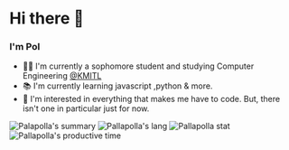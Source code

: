 # Hi there 👋
### I'm Pol 

- 🧑🏻 I'm currently a sophomore student and studying Computer Engineering [@KMITL](https://www.kmitl.ac.th/en)
- 📚 I'm currently learning javascript ,python & more.
- 🌟 I'm interested in everything that makes me have to code. But, there isn't one in particular just for now.

![Palapolla's summary](https://github-profile-summary-cards.vercel.app/api/cards/profile-details?username=Palapolla&theme=github_dark)
![Pallapolla's lang](https://github-profile-summary-cards.vercel.app/api/cards/repos-per-language?username=Palapolla&theme=github_dark)
![Pallapolla stat](https://github-profile-summary-cards.vercel.app/api/cards/stats?username=Palapolla&theme=github_dark)
![Pallapolla's productive time](https://github-profile-summary-cards.vercel.app/api/cards/productive-time?username=Palapolla&theme=github_dark)







<!--
**Palapolla/Palapolla** is a ✨ _special_ ✨ repository because its `README.md` (this file) appears on your GitHub profile.

Here are some ideas to get you started:

- 🔭 I’m currently working on ...
- 🌱 I’m currently learning ...
- 👯 I’m looking to collaborate on ...
- 🤔 I’m looking for help with ...
- 💬 Ask me about ...
- 📫 How to reach me: ...
- 😄 Pronouns: ...
- ⚡ Fun fact: ...
-->
